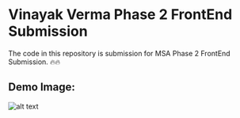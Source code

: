 # Vinayak Verma Phase 2 FrontEnd Submission

The code in this repository is submission for MSA Phase 2 FrontEnd Submission. 🔥🔥

## Demo Image:

![alt text](https://github.com/vinayak-verma-uoa/msa_phase2_frontend/blob/main/src/media/Demo_screenshot.png?raw=true)
